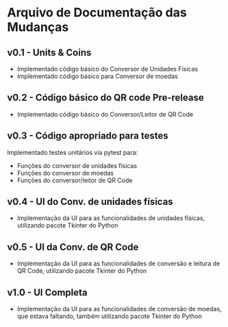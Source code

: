 # Arquivo de Documentação das Mudanças

## v0.1 - Units & Coins

- Implementado código básico do Conversor de Unidades Físicas
- Implementado código básico para Conversor de moedas

## v0.2 - Código básico do QR code Pre-release

- Implementado código básico do Conversor/Leitor de QR Code

## v0.3 - Código apropriado para testes

Implementado testes unitários via pytest para:

- Funções do conversor de unidades físicas
- Funções do conversor de moedas
- Funções do conversor/leitor de QR Code


## v0.4 - UI do Conv. de unidades físicas
- Implementação da UI para as funcionalidades de unidades físicas, utilizando pacote Tkinter do Python

## v0.5 - UI da Conv. de QR Code

- Implementação da UI para as funcionalidades de conversão e leitura de QR Code, utilizando pacote Tkinter do Python

## v1.0 - UI Completa
- Implementação da UI para as funcionalidades de conversão de moedas, que estava faltando, também utilizando pacote Tkinter do Python